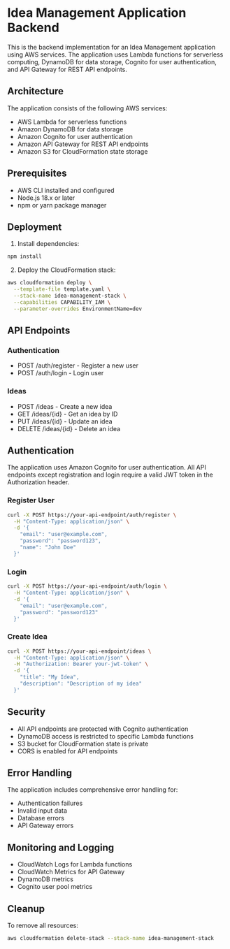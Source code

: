 # Idea Management Application Backend

This is the backend implementation for an Idea Management application using AWS services. The application uses Lambda functions for serverless computing, DynamoDB for data storage, Cognito for user authentication, and API Gateway for REST API endpoints.

## Architecture

The application consists of the following AWS services:
- AWS Lambda for serverless functions
- Amazon DynamoDB for data storage
- Amazon Cognito for user authentication
- Amazon API Gateway for REST API endpoints
- Amazon S3 for CloudFormation state storage

## Prerequisites

- AWS CLI installed and configured
- Node.js 18.x or later
- npm or yarn package manager

## Deployment

1. Install dependencies:
```bash
npm install
```

2. Deploy the CloudFormation stack:
```bash
aws cloudformation deploy \
  --template-file template.yaml \
  --stack-name idea-management-stack \
  --capabilities CAPABILITY_IAM \
  --parameter-overrides EnvironmentName=dev
```

## API Endpoints

### Authentication
- POST /auth/register - Register a new user
- POST /auth/login - Login user

### Ideas
- POST /ideas - Create a new idea
- GET /ideas/{id} - Get an idea by ID
- PUT /ideas/{id} - Update an idea
- DELETE /ideas/{id} - Delete an idea

## Authentication

The application uses Amazon Cognito for user authentication. All API endpoints except registration and login require a valid JWT token in the Authorization header.

### Register User
```bash
curl -X POST https://your-api-endpoint/auth/register \
  -H "Content-Type: application/json" \
  -d '{
    "email": "user@example.com",
    "password": "password123",
    "name": "John Doe"
  }'
```

### Login
```bash
curl -X POST https://your-api-endpoint/auth/login \
  -H "Content-Type: application/json" \
  -d '{
    "email": "user@example.com",
    "password": "password123"
  }'
```

### Create Idea
```bash
curl -X POST https://your-api-endpoint/ideas \
  -H "Content-Type: application/json" \
  -H "Authorization: Bearer your-jwt-token" \
  -d '{
    "title": "My Idea",
    "description": "Description of my idea"
  }'
```

## Security

- All API endpoints are protected with Cognito authentication
- DynamoDB access is restricted to specific Lambda functions
- S3 bucket for CloudFormation state is private
- CORS is enabled for API endpoints

## Error Handling

The application includes comprehensive error handling for:
- Authentication failures
- Invalid input data
- Database errors
- API Gateway errors

## Monitoring and Logging

- CloudWatch Logs for Lambda functions
- CloudWatch Metrics for API Gateway
- DynamoDB metrics
- Cognito user pool metrics

## Cleanup

To remove all resources:
```bash
aws cloudformation delete-stack --stack-name idea-management-stack
``` 
